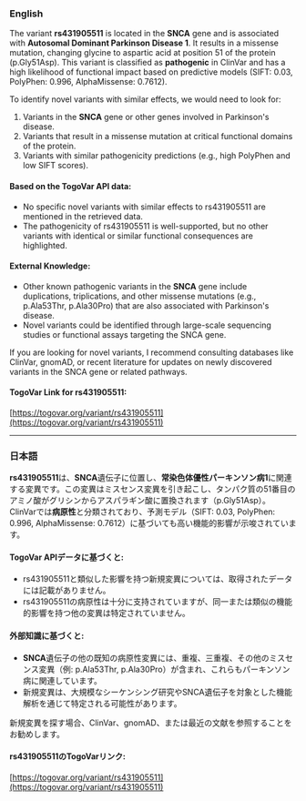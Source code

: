 ### English
The variant **rs431905511** is located in the **SNCA** gene and is associated with **Autosomal Dominant Parkinson Disease 1**. It results in a missense mutation, changing glycine to aspartic acid at position 51 of the protein (p.Gly51Asp). This variant is classified as **pathogenic** in ClinVar and has a high likelihood of functional impact based on predictive models (SIFT: 0.03, PolyPhen: 0.996, AlphaMissense: 0.7612).

To identify novel variants with similar effects, we would need to look for:
1. Variants in the **SNCA** gene or other genes involved in Parkinson's disease.
2. Variants that result in a missense mutation at critical functional domains of the protein.
3. Variants with similar pathogenicity predictions (e.g., high PolyPhen and low SIFT scores).

#### Based on the TogoVar API data:
- No specific novel variants with similar effects to rs431905511 are mentioned in the retrieved data.
- The pathogenicity of rs431905511 is well-supported, but no other variants with identical or similar functional consequences are highlighted.

#### External Knowledge:
- Other known pathogenic variants in the **SNCA** gene include duplications, triplications, and other missense mutations (e.g., p.Ala53Thr, p.Ala30Pro) that are also associated with Parkinson's disease.
- Novel variants could be identified through large-scale sequencing studies or functional assays targeting the SNCA gene.

If you are looking for novel variants, I recommend consulting databases like ClinVar, gnomAD, or recent literature for updates on newly discovered variants in the SNCA gene or related pathways.

#### TogoVar Link for rs431905511:
[https://togovar.org/variant/rs431905511](https://togovar.org/variant/rs431905511)

---

### 日本語
**rs431905511**は、**SNCA**遺伝子に位置し、**常染色体優性パーキンソン病1**に関連する変異です。この変異はミスセンス変異を引き起こし、タンパク質の51番目のアミノ酸がグリシンからアスパラギン酸に置換されます（p.Gly51Asp）。ClinVarでは**病原性**と分類されており、予測モデル（SIFT: 0.03, PolyPhen: 0.996, AlphaMissense: 0.7612）に基づいても高い機能的影響が示唆されています。

#### TogoVar APIデータに基づくと:
- rs431905511と類似した影響を持つ新規変異については、取得されたデータには記載がありません。
- rs431905511の病原性は十分に支持されていますが、同一または類似の機能的影響を持つ他の変異は特定されていません。

#### 外部知識に基づくと:
- **SNCA**遺伝子の他の既知の病原性変異には、重複、三重複、その他のミスセンス変異（例: p.Ala53Thr, p.Ala30Pro）が含まれ、これらもパーキンソン病に関連しています。
- 新規変異は、大規模なシーケンシング研究やSNCA遺伝子を対象とした機能解析を通じて特定される可能性があります。

新規変異を探す場合、ClinVar、gnomAD、または最近の文献を参照することをお勧めします。

#### rs431905511のTogoVarリンク:
[https://togovar.org/variant/rs431905511](https://togovar.org/variant/rs431905511)